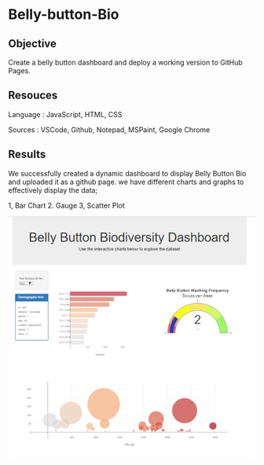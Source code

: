 # Belly-button-Bio

## Objective
Create a  belly button dashboard and deploy a working version to GitHub Pages.

## Resouces

Language : JavaScript, HTML, CSS

Sources : VSCode, Github, Notepad, MSPaint, Google Chrome

## Results

We successfully created a dynamic dashboard to display Belly Button Bio and uploaded it as a github page. we have different charts and graphs to effectively display the data;

1, Bar Chart
2. Gauge
3, Scatter Plot

![](Belly%20Button%20Bio.png)
